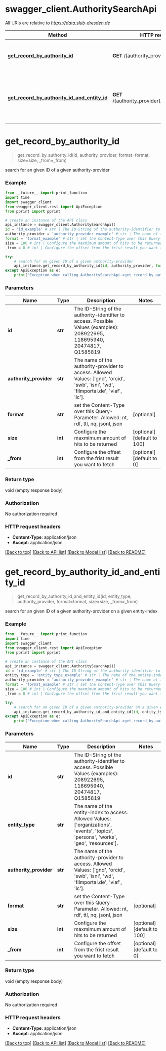 # swagger_client.AuthoritySearchApi

All URIs are relative to *https://data.slub-dresden.de*

Method | HTTP request | Description
------------- | ------------- | -------------
[**get_record_by_authority_id**](AuthoritySearchApi.md#get_record_by_authority_id) | **GET** /{authority_provider}/{id} | search for an given ID of a given authority-provider
[**get_record_by_authority_id_and_entity_id**](AuthoritySearchApi.md#get_record_by_authority_id_and_entity_id) | **GET** /{authority_provider}/{entity_type}/{id} | search for an given ID of a given authority-provider on a given entity-index


# **get_record_by_authority_id**
> get_record_by_authority_id(id, authority_provider, format=format, size=size, _from=_from)

search for an given ID of a given authority-provider

### Example
```python
from __future__ import print_function
import time
import swagger_client
from swagger_client.rest import ApiException
from pprint import pprint

# create an instance of the API class
api_instance = swagger_client.AuthoritySearchApi()
id = 'id_example' # str | The ID-String of the authority-identifier to access. Possible Values (examples): 208922695, 118695940, 20474817, Q1585819
authority_provider = 'authority_provider_example' # str | The name of the authority-provider to access. Allowed Values: ['gnd', 'orcid', 'swb', 'isni', 'wd', 'filmportal.de', 'viaf', 'lc'].
format = 'format_example' # str | set the Content-Type over this Query-Parameter. Allowed: nt, rdf, ttl, nq, jsonl, json (optional)
size = 100 # int | Configure the maxmimum amount of hits to be returned (optional) (default to 100)
_from = 0 # int | Configure the offset from the frist result you want to fetch (optional) (default to 0)

try:
    # search for an given ID of a given authority-provider
    api_instance.get_record_by_authority_id(id, authority_provider, format=format, size=size, _from=_from)
except ApiException as e:
    print("Exception when calling AuthoritySearchApi->get_record_by_authority_id: %s\n" % e)
```

### Parameters

Name | Type | Description  | Notes
------------- | ------------- | ------------- | -------------
 **id** | **str**| The ID-String of the authority-identifier to access. Possible Values (examples): 208922695, 118695940, 20474817, Q1585819 | 
 **authority_provider** | **str**| The name of the authority-provider to access. Allowed Values: [&#39;gnd&#39;, &#39;orcid&#39;, &#39;swb&#39;, &#39;isni&#39;, &#39;wd&#39;, &#39;filmportal.de&#39;, &#39;viaf&#39;, &#39;lc&#39;]. | 
 **format** | **str**| set the Content-Type over this Query-Parameter. Allowed: nt, rdf, ttl, nq, jsonl, json | [optional] 
 **size** | **int**| Configure the maxmimum amount of hits to be returned | [optional] [default to 100]
 **_from** | **int**| Configure the offset from the frist result you want to fetch | [optional] [default to 0]

### Return type

void (empty response body)

### Authorization

No authorization required

### HTTP request headers

 - **Content-Type**: application/json
 - **Accept**: application/json

[[Back to top]](#) [[Back to API list]](../README.md#documentation-for-api-endpoints) [[Back to Model list]](../README.md#documentation-for-models) [[Back to README]](../README.md)

# **get_record_by_authority_id_and_entity_id**
> get_record_by_authority_id_and_entity_id(id, entity_type, authority_provider, format=format, size=size, _from=_from)

search for an given ID of a given authority-provider on a given entity-index

### Example
```python
from __future__ import print_function
import time
import swagger_client
from swagger_client.rest import ApiException
from pprint import pprint

# create an instance of the API class
api_instance = swagger_client.AuthoritySearchApi()
id = 'id_example' # str | The ID-String of the authority-identifier to access. Possible Values (examples): 208922695, 118695940, 20474817, Q1585819
entity_type = 'entity_type_example' # str | The name of the entity-index to access. Allowed Values: ['organizations', 'events', 'topics', 'persons', 'works', 'geo', 'resources'].
authority_provider = 'authority_provider_example' # str | The name of the authority-provider to access. Allowed Values: ['gnd', 'orcid', 'swb', 'isni', 'wd', 'filmportal.de', 'viaf', 'lc'].
format = 'format_example' # str | set the Content-Type over this Query-Parameter. Allowed: nt, rdf, ttl, nq, jsonl, json (optional)
size = 100 # int | Configure the maxmimum amount of hits to be returned (optional) (default to 100)
_from = 0 # int | Configure the offset from the frist result you want to fetch (optional) (default to 0)

try:
    # search for an given ID of a given authority-provider on a given entity-index
    api_instance.get_record_by_authority_id_and_entity_id(id, entity_type, authority_provider, format=format, size=size, _from=_from)
except ApiException as e:
    print("Exception when calling AuthoritySearchApi->get_record_by_authority_id_and_entity_id: %s\n" % e)
```

### Parameters

Name | Type | Description  | Notes
------------- | ------------- | ------------- | -------------
 **id** | **str**| The ID-String of the authority-identifier to access. Possible Values (examples): 208922695, 118695940, 20474817, Q1585819 | 
 **entity_type** | **str**| The name of the entity-index to access. Allowed Values: [&#39;organizations&#39;, &#39;events&#39;, &#39;topics&#39;, &#39;persons&#39;, &#39;works&#39;, &#39;geo&#39;, &#39;resources&#39;]. | 
 **authority_provider** | **str**| The name of the authority-provider to access. Allowed Values: [&#39;gnd&#39;, &#39;orcid&#39;, &#39;swb&#39;, &#39;isni&#39;, &#39;wd&#39;, &#39;filmportal.de&#39;, &#39;viaf&#39;, &#39;lc&#39;]. | 
 **format** | **str**| set the Content-Type over this Query-Parameter. Allowed: nt, rdf, ttl, nq, jsonl, json | [optional] 
 **size** | **int**| Configure the maxmimum amount of hits to be returned | [optional] [default to 100]
 **_from** | **int**| Configure the offset from the frist result you want to fetch | [optional] [default to 0]

### Return type

void (empty response body)

### Authorization

No authorization required

### HTTP request headers

 - **Content-Type**: application/json
 - **Accept**: application/json

[[Back to top]](#) [[Back to API list]](../README.md#documentation-for-api-endpoints) [[Back to Model list]](../README.md#documentation-for-models) [[Back to README]](../README.md)
